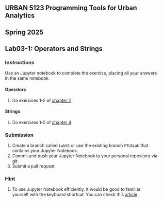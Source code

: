 ## URBAN 5123 Programming Tools for Urban Analytics
## Spring 2025
## Lab03-1: Operators and Strings

### Instructions

Use an Jupyter notebook to complete the exercise, placing all your answers in the same notebook.

#### Operators

1. Do exercises 1-2 of [chapter 2]

#### Strings

1. Do exercises 1-5 of [chapter 8]

### Submission

1. Create a branch called `Lab03` or use the existing branch `PTUALab` that contains your Jupyter Notebook.
2. Commit and push your Jupyter Notebook to your personal repository via git
3. Submit a pull request

### Hint

1. To use Jupyter Notebook efficiently, it would be good to familiar yourself with the keyboard shortcut. You can check this [article].

[chapter 2]: http://www.greenteapress.com/thinkpython2/html/thinkpython2003.html
[chapter 8]: http://www.greenteapress.com/thinkpython2/html/thinkpython2009.html
[article]: https://towardsdatascience.com/jypyter-notebook-shortcuts-bf0101a98330
